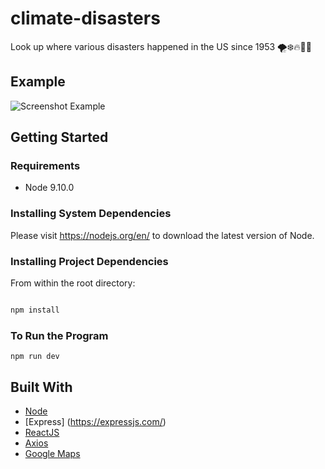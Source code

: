 # climate-disasters

Look up where various disasters happened in the US since 1953
🌪❄️🔥🌋🌊

## Example
![Screenshot Example](https://i.imgur.com/cDazSL2.png)

## Getting Started

### Requirements
- Node 9.10.0

### Installing System Dependencies
Please visit https://nodejs.org/en/ to download the latest version of Node.

### Installing Project Dependencies
From within the root directory:

```sh

npm install

```
### To Run the Program

`npm run dev`

## Built With
- [Node](https://nodejs.org/en/)
- [Express] (https://expressjs.com/)
- [ReactJS](https://reactjs.org/)
- [Axios](https://github.com/axios/axios)
- [Google Maps](https://www.google.com/maps)
